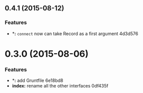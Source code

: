 <a name="0.4.1"></a>
## 0.4.1 (2015-08-12)


### Features

* ***:** `connect` now can take Record as a first argument 4d3d576



<a name="0.3.0"></a>
# 0.3.0 (2015-08-06)


### Features

* ***:** add Gruntfile 6e18bd8
* **index:** rename all the other interfaces 0df435f



